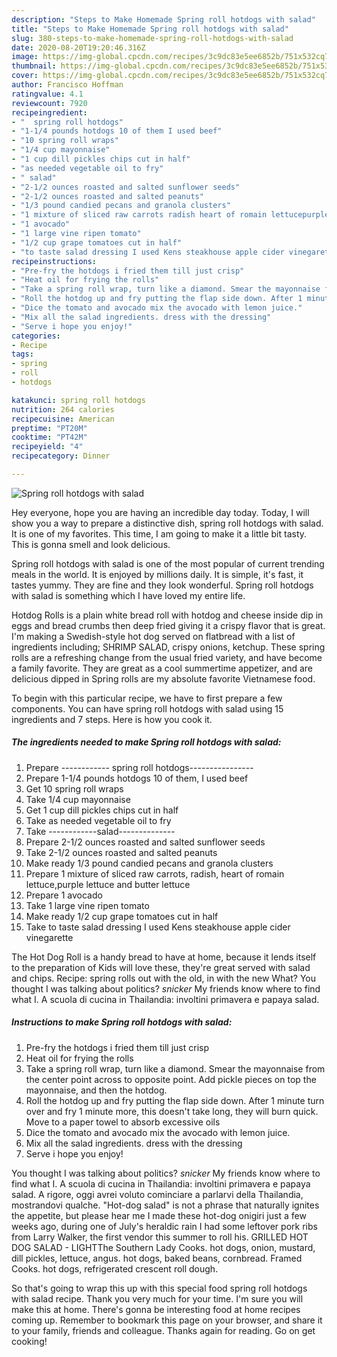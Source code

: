 ```yaml
---
description: "Steps to Make Homemade Spring roll hotdogs with salad"
title: "Steps to Make Homemade Spring roll hotdogs with salad"
slug: 380-steps-to-make-homemade-spring-roll-hotdogs-with-salad
date: 2020-08-20T19:20:46.316Z
image: https://img-global.cpcdn.com/recipes/3c9dc83e5ee6852b/751x532cq70/spring-roll-hotdogs-with-salad-recipe-main-photo.jpg
thumbnail: https://img-global.cpcdn.com/recipes/3c9dc83e5ee6852b/751x532cq70/spring-roll-hotdogs-with-salad-recipe-main-photo.jpg
cover: https://img-global.cpcdn.com/recipes/3c9dc83e5ee6852b/751x532cq70/spring-roll-hotdogs-with-salad-recipe-main-photo.jpg
author: Francisco Hoffman
ratingvalue: 4.1
reviewcount: 7920
recipeingredient:
- "  spring roll hotdogs"
- "1-1/4 pounds hotdogs 10 of them I used beef"
- "10 spring roll wraps"
- "1/4 cup mayonnaise"
- "1 cup dill pickles chips cut in half"
- "as needed vegetable oil to fry"
- " salad"
- "2-1/2 ounces roasted and salted sunflower seeds"
- "2-1/2 ounces roasted and salted peanuts"
- "1/3 pound candied pecans and granola clusters"
- "1 mixture of sliced raw carrots radish heart of romain lettucepurple lettuce and butter lettuce"
- "1 avocado"
- "1 large vine ripen tomato"
- "1/2 cup grape tomatoes cut in half"
- "to taste salad dressing I used Kens steakhouse apple cider vinegarette"
recipeinstructions:
- "Pre-fry the hotdogs i fried them till just crisp"
- "Heat oil for frying the rolls"
- "Take a spring roll wrap, turn like a diamond. Smear the mayonnaise from the center point across to opposite point. Add pickle pieces on top the mayonnaise, and then the hotdog."
- "Roll the hotdog up and fry putting the flap side down. After 1 minute turn over and fry 1 minute more, this doesn&#39;t take long, they will burn quick. Move to a paper towel to absorb excessive oils"
- "Dice the tomato and avocado mix the avocado with lemon juice."
- "Mix all the salad ingredients. dress with the dressing"
- "Serve i hope you enjoy!"
categories:
- Recipe
tags:
- spring
- roll
- hotdogs

katakunci: spring roll hotdogs 
nutrition: 264 calories
recipecuisine: American
preptime: "PT20M"
cooktime: "PT42M"
recipeyield: "4"
recipecategory: Dinner

---
```



![Spring roll hotdogs with salad](https://img-global.cpcdn.com/recipes/3c9dc83e5ee6852b/751x532cq70/spring-roll-hotdogs-with-salad-recipe-main-photo.jpg)

Hey everyone, hope you are having an incredible day today. Today, I will show you a way to prepare a distinctive dish, spring roll hotdogs with salad. It is one of my favorites. This time, I am going to make it a little bit tasty. This is gonna smell and look delicious.

Spring roll hotdogs with salad is one of the most popular of current trending meals in the world. It is enjoyed by millions daily. It is simple, it's fast, it tastes yummy. They are fine and they look wonderful. Spring roll hotdogs with salad is something which I have loved my entire life.

Hotdog Rolls is a plain white bread roll with hotdog and cheese inside dip in eggs and bread crumbs then deep fried giving it a crispy flavor that is great. I&#39;m making a Swedish-style hot dog served on flatbread with a list of ingredients including; SHRIMP SALAD, crispy onions, ketchup. These spring rolls are a refreshing change from the usual fried variety, and have become a family favorite. They are great as a cool summertime appetizer, and are delicious dipped in Spring rolls are my absolute favorite Vietnamese food.


To begin with this particular recipe, we have to first prepare a few components. You can have spring roll hotdogs with salad using 15 ingredients and 7 steps. Here is how you cook it.

<!--inarticleads1-->

##### The ingredients needed to make Spring roll hotdogs with salad:

1. Prepare  ------------ spring roll hotdogs----------------
1. Prepare 1-1/4 pounds hotdogs 10 of them, I used beef
1. Get 10 spring roll wraps
1. Take 1/4 cup mayonnaise
1. Get 1 cup dill pickles chips cut in half
1. Take as needed vegetable oil to fry
1. Take  ------------salad--------------
1. Prepare 2-1/2 ounces roasted and salted sunflower seeds
1. Take 2-1/2 ounces roasted and salted peanuts
1. Make ready 1/3 pound candied pecans and granola clusters
1. Prepare 1 mixture of sliced raw carrots, radish, heart of romain lettuce,purple lettuce and butter lettuce
1. Prepare 1 avocado
1. Take 1 large vine ripen tomato
1. Make ready 1/2 cup grape tomatoes cut in half
1. Take to taste salad dressing I used Kens steakhouse apple cider vinegarette


The Hot Dog Roll is a handy bread to have at home, because it lends itself to the preparation of Kids will love these, they&#39;re great served with salad and chips. Recipe: spring rolls out with the old, in with the new What? You thought I was talking about politics? *snicker* My friends know where to find what I. A scuola di cucina in Thailandia: involtini primavera e papaya salad. 

<!--inarticleads2-->

##### Instructions to make Spring roll hotdogs with salad:

1. Pre-fry the hotdogs i fried them till just crisp
1. Heat oil for frying the rolls
1. Take a spring roll wrap, turn like a diamond. Smear the mayonnaise from the center point across to opposite point. Add pickle pieces on top the mayonnaise, and then the hotdog.
1. Roll the hotdog up and fry putting the flap side down. After 1 minute turn over and fry 1 minute more, this doesn&#39;t take long, they will burn quick. Move to a paper towel to absorb excessive oils
1. Dice the tomato and avocado mix the avocado with lemon juice.
1. Mix all the salad ingredients. dress with the dressing
1. Serve i hope you enjoy!


You thought I was talking about politics? *snicker* My friends know where to find what I. A scuola di cucina in Thailandia: involtini primavera e papaya salad. A rigore, oggi avrei voluto cominciare a parlarvi della Thailandia, mostrandovi qualche. &#34;Hot-dog salad&#34; is not a phrase that naturally ignites the appetite, but please hear me I made these hot-dog onigiri just a few weeks ago, during one of July&#39;s heraldic rain I had some leftover pork ribs from Larry Walker, the first vendor this summer to roll his. GRILLED HOT DOG SALAD - LIGHTThe Southern Lady Cooks. hot dogs, onion, mustard, dill pickles, lettuce, angus. hot dogs, baked beans, cornbread. Framed Cooks. hot dogs, refrigerated crescent roll dough. 

So that's going to wrap this up with this special food spring roll hotdogs with salad recipe. Thank you very much for your time. I'm sure you will make this at home. There's gonna be interesting food at home recipes coming up. Remember to bookmark this page on your browser, and share it to your family, friends and colleague. Thanks again for reading. Go on get cooking!
